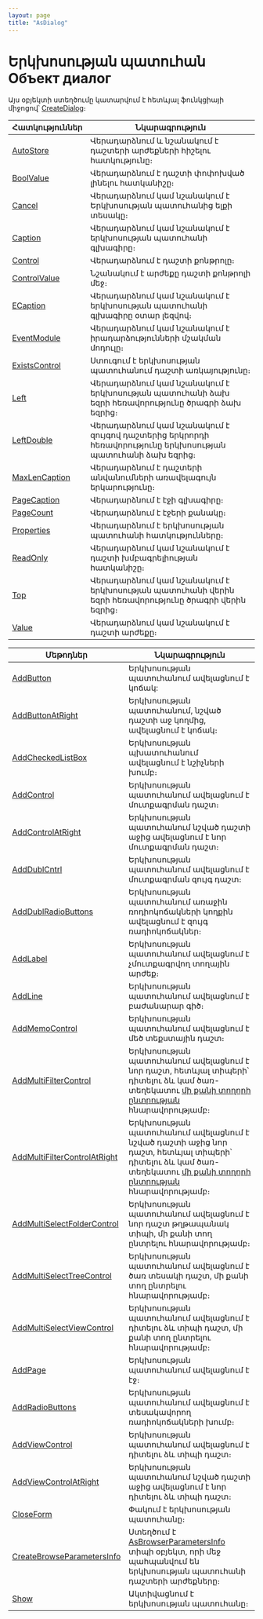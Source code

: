 ```yaml
---
layout: page
title: "AsDialog"
---
```





# Երկխոսության պատուհան Объект диалог 

Այս օբյեկտի ստեղծումը կատարվում է հետևյալ ֆունկցիայի միջոցով՝ [CreateDialog](Functions/InterfaceManagment/CreateDialog.html)։


|Հատկություններ|Նկարագրություն|
|--|--|
|[AutoStore](AsUstPar/AutoStore.md) | Վերադարձնում և նշանակում է դաշտերի արժեքների հիշելու հատկությունը։|
|[BoolValue](AsUstPar/BoolValue.md) |Վերադարձնում է  դաշտի փոփոխված լինելու հատկանիշը։|
|[Cancel](AsUstPar/Cancel.md) |  Վերադարձնում կամ նշանակում է Երկխոսության պատուհանից ելքի տեսակը։|
|[Caption](AsUstPar/Caption.md) |Վերադարձնում կամ նշանակում է  երկխոսության պատուհանի գլխագիրը։|
|[Control](AsUstPar/Control.md) |Վերադարձնում է դաշտի քոնթրոլը։|
|[ControlValue](AsUstPar/ControlValue_D.md) |Նշանակում է արժեքը դաշտի քոնթրոլի մեջ։|
|[ECaption](AsUstPar/ECaption.md) | Վերադարձնում կամ նշանակում է  երկխոսության պատուհանի գլխագիրը օտար լեզվով։|
|[EventModule](AsUstPar/EventModule.md) |Վերադարձնում կամ նշանակում է իրադարձությունների մշակման  մոդուլը։|
|[ExistsControl](AsUstPar/ExistsControl.md) |  Ստուգում է երկխոսության պատուհանում դաշտի առկայությունը։|
|[Left](AsUstPar/Left.md) |Վերադարձնում կամ նշանակում է երկխոսության պատուհանի ձախ եզրի հեռավորությունը ծրագրի ձախ եզրից։|
|[LeftDouble](AsUstPar/LeftDouble.md) | Վերադարձնում կամ նշանակում է զույգով դաշտերից երկրորդի  հեռավորությունը երկխոսության պատուհանի ձախ եզրից։|
|[MaxLenCaption](AsUstPar/MaxLenCaption.md) | Վերադարձնում է դաշտերի  անվանումների առավելագույն երկարությունը։|
|[PageCaption](AsUstPar/PageCaption.md) |Վերադարձնում է էջի գլխագիրը։|
|[PageCount](AsUstPar/PageCount.md) |Վերադարձնում է էջերի քանակը։|
|[Properties](AsUstPar/Properties.md) |Վերադարձնում է երկխոսության պատուհանի հատկությունները։|
|[ReadOnly](AsUstPar/ReadOnly.md) | Վերադարձնում կամ նշանակում է դաշտի  խմբագրելիության հատկանիշը։|
|[Top](AsUstPar/Top.md) | Վերադարձնում կամ նշանակում է երկխոսության պատուհանի վերին եզրի հեռավորությունը ծրագրի վերին եզրից։|
|[Value](AsUstPar/Value.md) | Վերադարձնում կամ նշանակում է դաշտի արժեքը։|

|Մեթոդներ|Նկարագրություն|
|--|--|
|[AddButton](AsUstPar/AddButton.md) | Երկխոսության պատուհանում ավելացնում է կոճակ:|
|[AddButtonAtRight](AsUstPar/AddButtonAtRight.md) |Երկխոսության պատուհանում, նշված դաշտի աջ կողմից, ավելացնում է կոճակ։|
|[AddCheckedListBox](AsUstPar/AddCheckedListBox.md)|Երկխոսության պխատուհանում ավելացնում է նշիչների խումբ։ |
|[AddControl](AsUstPar/AddControl.md) | Երկխոսության պատուհանում ավելացնում է մուտքագրման դաշտ։|
|[AddControlAtRight](AsUstPar/AddControlAtRight.md) |Երկխոսության պատուհանում նշված դաշտի աջից ավելացնում է նոր մուտքագրման դաշտ։|
|[AddDublCntrl](AsUstPar/AddDublCntrl.md) | Երկխոսության պատուհանում ավելացնում է մուտքագրման զույգ դաշտ։|
|[AddDublRadioButtons](AsUstPar/AddDublRadioButtons.md) |Երկխոսության պատուհանում առաջին ռոդիոկոճակների կողքին  ավելացնում է զույգ ռադիոկոճակներ։|
|[AddLabel](AsUstPar/AddLabel.md) | Երկխոսության պատուհանում ավելացնում է չմուտքագրվող տողային արժեք։|
|[AddLine](AsUstPar/AddLine.md) | Երկխոսության պատուհանում ավելացնում է բաժանարար գիծ։|
|[AddMemoControl](AsUstPar/AddMemoControl.md) | Երկխոսության պատուհանում ավելացնում է մեծ տեքստային դաշտ։|
|[AddMultiFilterControl](AsUstPar/AddMultiFilterControl.md) | Երկխոսության պատուհանում ավելացնում է նոր դաշտ, հետևյալ տիպերի՝ դիտելու ձև կամ  ծառ-տեղեկատու [մի քանի տողորի ընտրության](AsModalBrowser/MultiSelect.md) հնարավորությամբ։|
|[AddMultiFilterControlAtRight](AsUstPar/AddMultiFilterControlAtRight.md) | Երկխոսության պատուհանում ավելացնում է նշված դաշտի աջից նոր դաշտ, հետևյալ տիպերի՝ դիտելու ձև կամ  ծառ-տեղեկատու [մի քանի տողորի ընտրության](AsModalBrowser/MultiSelect.md) հնարավորությամբ։|
|[AddMultiSelectFolderControl](AsUstPar/AddMultiSelectFolderControl.md) |Երկխոսության պատուհանում ավելացնում է նոր դաշտ թղթապանակ տիպի, մի քանի տող ընտրելու հնարավորությամբ։|
|[AddMultiSelectTreeControl](AsUstPar/AddMultiSelectTreeControl.md) | Երկխոսության պատուհանում ավելացնում է ծառ տեսակի դաշտ, մի քանի տող ընտրելու հնարավորությամբ։|
|[AddMultiSelectViewControl](AsUstPar/AddMultiSelectViewControl.md) |Երկխոսության պատուհանում ավելացնում է դիտելու ձև տիպի դաշտ, մի քանի տող ընտրելու հնարավորությամբ։|
|[AddPage](AsUstPar/AddPage.md) |Երկխոսության պատուհանում ավելացնում է էջ։|
|[AddRadioButtons](AsUstPar/AddRadioButtons.md) | Երկխոսության պատուհանում ավելացնում է տեսակավորող ռադիոկոճակների խումբ։|
|[AddViewControl](AsUstPar/AddViewControl.md) | Երկխոսության պատուհանում ավելացնում է դիտելու ձև տիպի դաշտ։|
|[AddViewControlAtRight](AsUstPar/AddViewControlAtRight.md) | Երկխոսության պատուհանում նշված դաշտի աջից ավելացնում է նոր դիտելու ձև տիպի  դաշտ։|
|[CloseForm](AsUstPar/CloseForm.md) | Փակում է երկխոսության պատուհանը։|
|[CreateBrowseParametersInfo](AsUstPar/CreateBrowseParametersInfo.md) | Ստեղծում է [AsBrowserParametersInfo](AsBrowserParametersInfo.md) տիպի օբյեկտ, որի մեջ պահպանվում են երկխոսության պատուհանի դաշտերի արժեքները։|
|[Show](AsUstPar/Show.md) |Ակտիվացնում է երկխոսության պատուհանը։|
